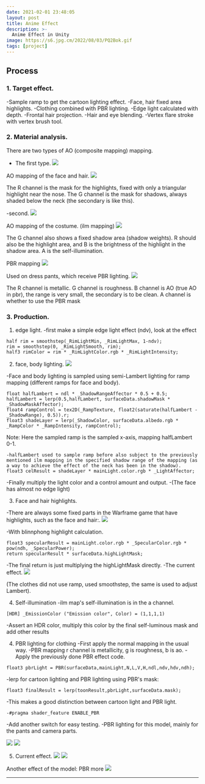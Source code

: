 ```yaml
---
date: 2021-02-01 23:48:05
layout: post
title: Anime Effect
description: >-
  Anime Effect in Unity
image: https://s6.jpg.cm/2022/08/03/PQ2Bok.gif
tags: [project]
---
```


## Process

### 1. Target effect.

-Sample ramp to get the cartoon lighting effect.
-Face, hair fixed area highlights.
-Clothing combined with PBR lighting.
-Edge light calculated with depth.
-Frontal hair projection.
-Hair and eye blending.
-Vertex flare stroke with vertex brush tool.


### 2. Material analysis.

There are two types of AO (composite mapping) mapping.

- The first type.
![](/assets/img/punishing_anime/1.png)

AO mapping of the face and hair.
![](/assets/img/punishing_anime/2.png)

The R channel is the mask for the highlights, fixed with only a triangular highlight near the nose.
The G channel is the mask for shadows, always shaded below the neck (the secondary is like this).

-second.
![](/assets/img/punishing_anime/3.png)

AO mapping of the costume. (ilm mapping)
![](/assets/img/punishing_anime/4.png)

The G channel also shows a fixed shadow area (shadow weights).
R should also be the highlight area, and B is the brightness of the highlight in the shadow area.
A is the self-illumination.

PBR mapping
![](/assets/img/punishing_anime/5.png)

Used on dress pants, which receive PBR lighting.
![](/assets/img/punishing_anime/6.png)

The R channel is metallic.
G channel is roughness.
B channel is AO (true AO in pbr), the range is very small, the secondary is to be clean.
A channel is whether to use the PBR mask

### 3. Production.
1. edge light.
-first make a simple edge light effect (ndv), look at the effect
```
half rim = smoothstep(_RimLightMin, _RimLightMax, 1-ndv);
rim = smoothstep(0, _RimLightSmooth, rim);
half3 rimColor = rim * _RimLightColor.rgb * _RimLightIntensity;
```

2. face, body lighting.
![](/assets/img/punishing_anime/7.png)

-Face and body lighting is sampled using semi-Lambert lighting for ramp mapping (different ramps for face and body).
```
float halfLambert = ndl * _ShadowRangeAffector * 0.5 + 0.5;
halfLambert = lerp(0.5,halfLambert, surfaceData.shadowMask * _ShadowMaskAffector);
float4 rampControl = tex2D(_RampTexture, float2(saturate(halfLambert - _ShadowRange), 0.5)).r;
float3 shadeLayer = lerp(_ShadowColor, surfaceData.albedo.rgb * _RampColor * _RampIntensity, rampControl);
```

Note: Here the sampled ramp is the sampled x-axis, mapping halfLambert 0-1.
```
-halfLambert used to sample ramp before also subject to the previously mentioned ilm mapping in the specified shadow range of the mapping (as a way to achieve the effect of the neck has been in the shadow).
float3 celResult = shadeLayer * mainLight.color.rgb * _LightAffector;
```

-Finally multiply the light color and a control amount and output.
-(The face has almost no edge light)

3. Face and hair highlights.

-There are always some fixed parts in the Warframe game that have highlights, such as the face and hair:.
![](/assets/img/punishing_anime/8.png)

-With blinnphong highlight calculation.
```
float3 specularResult = mainLight.color.rgb * _SpecularColor.rgb * pow(ndh, _SpecularPower);
return specularResult * surfaceData.highLightMask;
```

-The final return is just multiplying the highLightMask directly.
-The current effect.
![](/assets/img/punishing_anime/9.png)

(The clothes did not use ramp, used smoothstep, the same is used to adjust Lambert).

4. Self-illumination
-ilm map's self-illumination is in the a channel.
```
[HDR] _EmissionColor ("Emission color", Color) = (1,1,1,1)
```
-Assert an HDR color, multiply this color by the final self-luminous mask and add other results

4. PBR lighting for clothing
-First apply the normal mapping in the usual way.
-PBR mapping r channel is metallicity, g is roughness, b is ao.
-Apply the previously done PBR effect code.
```
float3 pbrLight = PBR(surfaceData,mainLight,N,L,V,H,ndl,ndv,hdv,ndh);
```
-lerp for cartoon lighting and PBR lighting using PBR's mask:
```
float3 finalResult = lerp(toonResult,pbrLight,surfaceData.mask);
```
-This makes a good distinction between cartoon light and PBR light.
```
-#pragma shader_feature ENABLE_PBR
```
-Add another switch for easy testing.
-PBR lighting for this model, mainly for the pants and camera parts.

![](/assets/img/punishing_anime/10.png)
![](/assets/img/punishing_anime/11.png)

5. Current effect.
![](/assets/img/punishing_anime/12.png)
![](/assets/img/punishing_anime/13.png)

Another effect of the model: PBR more
![](/assets/img/punishing_anime/14.png)



---